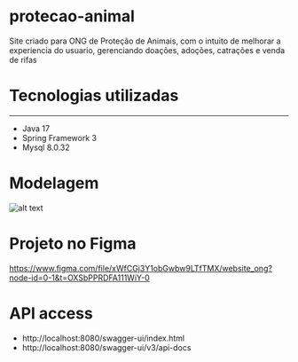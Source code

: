 # protecao-animal

Site criado para ONG de Proteção de Animais, com o intuito de melhorar a experiencia do usuario, gerenciando doações, adoções, catrações e venda de rifas

# Tecnologias utilizadas
-----------
- Java 17
- Spring Framework 3
- Mysql 8.0.32

# Modelagem

![alt text](https://github.com/souedjunior/protecao-animal/blob/master/modelagem2.png)

# Projeto no Figma

https://www.figma.com/file/xWfCGj3Y1obGwbw9LTfTMX/website_ong?node-id=0-1&t=OXSbPPRDFA111WiY-0


# API access
- http://localhost:8080/swagger-ui/index.html
- http://localhost:8080/swagger-ui/v3/api-docs